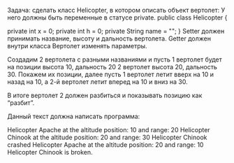 
Задача: сделать класс Helicopter, в котором описать объект вертолет:
У него должны быть переменные в статусе private.
public class Helicopter {

   private int x = 0;
   private int h = 0;
   private String name = "";
}
Setter должен принимать название, высоту и дальность вертолета.
Getter должен внутри класса Вертолет изменять параметры.

Создадим 2 вертолета с разными названиями и пусть 
1 вертолет будет на позиции высота 10, дальность 20
2 вертолет высота 20, дальность 30.
Покажем их позиции, далее пусть 1 вертолет летит вверх на 10 и 
назад на 10, а 2-й вертолет летит вперед на 10 и вниз на 30.

В итоге вертолет 2 должен разбиться и показывать позицию как “разбит”.

Данный текст должна написать программа:

Helicopter Apache at the altitude position: 10 and range: 20
Helicopter Chinook at the altitude position: 20 and range: 30
Helicopter Chinook crashed
Helicopter Apache at the altitude position: 20 and range: 10
Helicopter Chinook is broken.
